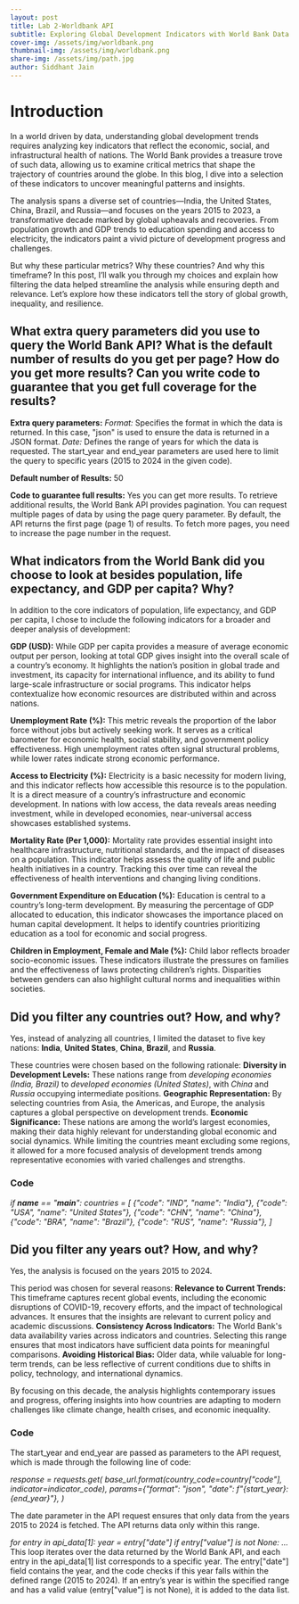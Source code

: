 ```yaml
---
layout: post
title: Lab 2-Worldbank API
subtitle: Exploring Global Development Indicators with World Bank Data
cover-img: /assets/img/worldbank.png
thumbnail-img: /assets/img/worldbank.png
share-img: /assets/img/path.jpg 
author: Siddhant Jain
---
```


# **Introduction**
In a world driven by data, understanding global development trends requires analyzing key indicators that reflect the economic, social, and infrastructural health of nations. The World Bank provides a treasure trove of such data, allowing us to examine critical metrics that shape the trajectory of countries around the globe. In this blog, I dive into a selection of these indicators to uncover meaningful patterns and insights.  

The analysis spans a diverse set of countries—India, the United States, China, Brazil, and Russia—and focuses on the years 2015 to 2023, a transformative decade marked by global upheavals and recoveries. From population growth and GDP trends to education spending and access to electricity, the indicators paint a vivid picture of development progress and challenges.  

But why these particular metrics? Why these countries? And why this timeframe? In this post, I’ll walk you through my choices and explain how filtering the data helped streamline the analysis while ensuring depth and relevance. Let’s explore how these indicators tell the story of global growth, inequality, and resilience.

## **What extra query parameters did you use to query the World Bank API? What is the default number of results do you get per page? How do you get more results? Can you write code to guarantee that you get full coverage for the results?**

**Extra query parameters:** 
*Format:* Specifies the format in which the data is returned. In this case, "json" is used to ensure the data is returned in a JSON format.
*Date:* Defines the range of years for which the data is requested. The start_year and end_year parameters are used here to limit the query to specific years (2015 to 2024 in the given code).

**Default number of Results:**
50

**Code to guarantee full results:**
Yes you can get more results. To retrieve additional results, the World Bank API provides pagination. You can request multiple pages of data by using the page query parameter. By default, the API returns the first page (page 1) of results. To fetch more pages, you need to increase the page number in the request.



## **What indicators from the World Bank did you choose to look at besides population, life expectancy, and GDP per capita? Why?**

In addition to the core indicators of population, life expectancy, and GDP per capita, I chose to include the following indicators for a broader and deeper analysis of development:

**GDP (USD):**
While GDP per capita provides a measure of average economic output per person, looking at total GDP gives insight into the overall scale of a country’s economy. It highlights the nation’s position in global trade and investment, its capacity for international influence, and its ability to fund large-scale infrastructure or social programs. This indicator helps contextualize how economic resources are distributed within and across nations.

**Unemployment Rate (%):**
This metric reveals the proportion of the labor force without jobs but actively seeking work. It serves as a critical barometer for economic health, social stability, and government policy effectiveness. High unemployment rates often signal structural problems, while lower rates indicate strong economic performance.

**Access to Electricity (%):**
Electricity is a basic necessity for modern living, and this indicator reflects how accessible this resource is to the population. It is a direct measure of a country’s infrastructure and economic development. In nations with low access, the data reveals areas needing investment, while in developed economies, near-universal access showcases established systems.

**Mortality Rate (Per 1,000):**
Mortality rate provides essential insight into healthcare infrastructure, nutritional standards, and the impact of diseases on a population. This indicator helps assess the quality of life and public health initiatives in a country. Tracking this over time can reveal the effectiveness of health interventions and changing living conditions.

**Government Expenditure on Education (%):**
Education is central to a country’s long-term development. By measuring the percentage of GDP allocated to education, this indicator showcases the importance placed on human capital development. It helps to identify countries prioritizing education as a tool for economic and social progress.

**Children in Employment, Female and Male (%):**
Child labor reflects broader socio-economic issues. These indicators illustrate the pressures on families and the effectiveness of laws protecting children’s rights. Disparities between genders can also highlight cultural norms and inequalities within societies.


## **Did you filter any countries out? How, and why?**
Yes, instead of analyzing all countries, I limited the dataset to five key nations: **India**, **United States**, **China**, **Brazil**, and **Russia**. 

These countries were chosen based on the following rationale:
**Diversity in Development Levels:** These nations range from *developing economies (India, Brazil)* to *developed economies (United States)*, with *China* and *Russia* occupying intermediate positions.
**Geographic Representation:** By selecting countries from Asia, the Americas, and Europe, the analysis captures a global perspective on development trends.
**Economic Significance:** These nations are among the world’s largest economies, making their data highly relevant for understanding global economic and social dynamics.
While limiting the countries meant excluding some regions, it allowed for a more focused analysis of development trends among representative economies with varied challenges and strengths.

### **Code**

  *if __name__ == "__main__":*
      *countries = [*
  *{"code": "IND", "name": "India"},*
  *{"code": "USA", "name": "United States"},*
  *{"code": "CHN", "name": "China"},*
  *{"code": "BRA", "name": "Brazil"},*
  *{"code": "RUS", "name": "Russia"},*
  *]*


## **Did you filter any years out? How, and why?**
Yes, the analysis is focused on the years 2015 to 2024. 

This period was chosen for several reasons:
**Relevance to Current Trends:** This timeframe captures recent global events, including the economic disruptions of COVID-19, recovery efforts, and the impact of technological advances. It ensures that the insights are relevant to current policy and academic discussions.
**Consistency Across Indicators:** The World Bank's data availability varies across indicators and countries. Selecting this range ensures that most indicators have sufficient data points for meaningful comparisons.
**Avoiding Historical Bias:** Older data, while valuable for long-term trends, can be less reflective of current conditions due to shifts in policy, technology, and international dynamics.

By focusing on this decade, the analysis highlights contemporary issues and progress, offering insights into how countries are adapting to modern challenges like climate change, health crises, and economic inequality.

### **Code**
The start_year and end_year are passed as parameters to the API request, which is made through the following line of code:

*response = requests.get(*
    *base_url.format(country_code=country["code"], indicator=indicator_code),*
    *params={"format": "json", "date": f"{start_year}:{end_year}"},*
*)*

The date parameter in the API request ensures that only data from the years 2015 to 2024 is fetched. The API returns data only within this range.

*for entry in api_data[1]:
    year = entry["date"]
    if entry["value"] is not None:
        ...*
This loop iterates over the data returned by the World Bank API, and each entry in the api_data[1] list corresponds to a specific year. The entry["date"] field contains the year, and the code checks if this year falls within the defined range (2015 to 2024). If an entry’s year is within the specified range and has a valid value (entry["value"] is not None), it is added to the data list.





